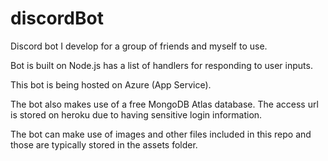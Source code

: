 # discordBot
Discord bot I develop for a group of friends and myself to use.

Bot is built on Node.js has a list of handlers for responding to user inputs. 

This bot is being hosted on Azure (App Service).

The bot also makes use of a free MongoDB Atlas database. The access url is stored on heroku due to having sensitive login information. 

The bot can make use of images and other files included in this repo and those are typically stored in the assets folder.

